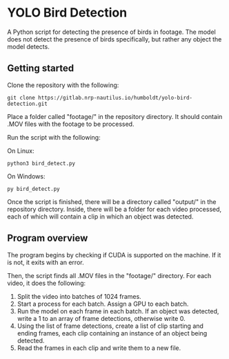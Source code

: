 # YOLO Bird Detection

A Python script for detecting the presence of birds in footage. The model does not detect the presence of birds specifically, but rather any object the model detects.

## Getting started

Clone the repository with the following:
```
git clone https://gitlab.nrp-nautilus.io/humboldt/yolo-bird-detection.git
```

Place a folder called "footage/" in the repository directory. It should contain .MOV files with the footage to be processed.

Run the script with the following:

On Linux:
```
python3 bird_detect.py
```

On Windows:
```
py bird_detect.py
```

Once the script is finished, there will be a directory called "output/" in the repository directory. Inside, there will be a folder for each video processed, each of which will contain a clip in which an object was detected.

## Program overview

The program begins by checking if CUDA is supported on the machine. If it is not, it exits with an error.

Then, the script finds all .MOV files in the "footage/" directory. For each video, it does the following:
1. Split the video into batches of 1024 frames.
2. Start a process for each batch. Assign a GPU to each batch.
3. Run the model on each frame in each batch. If an object was detected, write a 1 to an array of frame detections, otherwise write 0.
4. Using the list of frame detections, create a list of clip starting and ending frames, each clip containing an instance of an object being detected.
5. Read the frames in each clip and write them to a new file.
